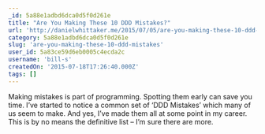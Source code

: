 ```yaml
---
_id: 5a88e1adbd6dca0d5f0d261e
title: "Are You Making These 10 DDD Mistakes?"
url: 'http://danielwhittaker.me/2015/07/05/are-you-making-these-10-ddd-mistakes/?utm_source=dotnetweekly&utm_medium=email'
category: 5a88e1adbd6dca0d5f0d261e
slug: 'are-you-making-these-10-ddd-mistakes'
user_id: 5a83ce59d6eb0005c4ecda2c
username: 'bill-s'
createdOn: '2015-07-18T17:26:40.000Z'
tags: []
---
```


Making mistakes is part of programming. Spotting them early can save you time. I’ve started to notice a common set of ‘DDD Mistakes’ which many of us seem to make. And yes, I’ve made them all at some point in my career. This is by no means the definitive list – I’m sure there are more.
